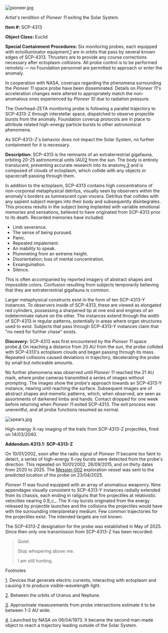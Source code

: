 ![pioneer.jpg](http://scp-wiki.wdfiles.com/local--files/scp-4313/pioneer.jpg)

Artist's rendition of _Pioneer 11_ exiting the Solar System.

**Item #:** SCP-4313

**Object Class:** Euclid

**Special Containment Procedures:** Six monitoring probes, each equipped with ectoilluminator equipment,[1](javascript:;) are in orbits that pass by several known edges of SCP-4313. Thrusters are to provide any course corrections necessary after ectoplasm collisions. All probe control is to be performed remotely — no Foundation personnel are permitted to approach or enter the anomaly.

In cooperation with NASA, coverups regarding the phenomena surrounding the _Pioneer 11_ space probe have been disseminated. Details on _Pioneer 11_'s acceleration changes were altered to appropriately match the non-anomalous ones experienced by _Pioneer 10_ due to radiation pressure.

The Overhead-ZETA monitoring probe is following a parallel trajectory to SCP-4313-Z through interstellar space, dispatched to observe projectile bursts from the anomaly. Foundation coverup protocols are in place to attribute related high-energy particle bursts to other astronomical phenomena.

As SCP-4313-Z's behavior does not impact the Solar System, no further containment for it is necessary.

**Description:** SCP-4313 is the remnants of an extraterrestrial gigafauna, orbiting 20-25 astronomical units (AU)[2](javascript:;) from the sun. The body is entirely translucent, preventing accurate research into its anatomy,[3](javascript:;) and is composed of clouds of ectoplasm, which collide with any objects or spacecraft passing through them.

In addition to the ectoplasm, SCP-4313 contains high concentrations of non-corporeal metaphysical detritus, visually seen by observers within the anomaly's borders as luminescent cyan viscera. Detritus that collides with any sapient subject merges into their body and subsequently disintegrates. This process results in the subject being implanted with variable emotional memories and sensations, believed to have originated from SCP-4313 prior to its death. Recorded memories have included:

*   Limb severance.
*   The sense of being pursued.
*   Panic.
*   Repeated impalement.
*   An inability to speak.
*   Plummeting from an extreme height.
*   Disorientation; loss of mental concentration.
*   Exsanguination.
*   Silence.

This is often accompanied by reported imagery of abstract shapes and impossible colors. Confusion resulting from subjects temporarily believing that they are extraterrestrial gigafauna is common.

Larger metaphysical constructs exist in the form of ten SCP-4313-Y instances. To observers inside of SCP-4313, these are viewed as elongated red cylinders, possessing a sharpened tip at one end and engines of an indeterminate nature on the other. The instances extend through the width of SCP-4313 in regular patterns, potentially in areas where organ structures used to exist. Subjects that pass through SCP-4313-Y instances claim that "no need for further chase" exists.

**Discovery:** SCP-4313 was first encountered by the _Pioneer 11_ space probe.[4](javascript:;) On reaching a distance from 20 AU from the sun, the probe collided with SCP-4313's ectoplasm clouds and began passing through its mass. Repeated collisions caused deviations in trajectory, decelerating the probe by small but noticeable amounts.

No further phenomena was observed until _Pioneer 11_ reached the 21 AU mark, where probe cameras transmitted a series of images without prompting. The images show the probe's approach towards an SCP-4313-Y instance, nearing until reaching the surface. Subsequent images are of abstract shapes and memetic patterns, which, when observed, are seen as assortments of darkened limbs and hands. Contact dropped for one week before returning when _Pioneer 11_ exited SCP-4313. The exit process was uneventful, and all probe functions resumed as normal.

![spears.jpg](http://scp-wiki.wdfiles.com/local--files/scp-4313/spears.jpg)

High-energy X-ray imaging of the trails from SCP-4313-Z projectiles, fired on 14/03/2040.

**Addendum.4313.1:** **SCP-4313-Z**

On 10/01/2002, soon after the radio signal of _Pioneer 11_ became too faint to detect, a series of high-energy X-ray bursts were detected from the probe's direction. This repeated on 10/01/2002, 26/09/2015, and on thirty dates from 2020 to 2025. The [Messier-002](/scp-4774) exploration vessel was sent to the predicted location of the probe on 23/04/2025.

_Pioneer 11_ was found equipped with an array of anomalous weaponry. Nine appendages visually consistent to SCP-4313-Y instances radially extended from its chassis, each ending in railguns that fire projectiles at relativistic velocities nearing 0.9_c_. The X-ray bursts originated from the energy released by projectile launches and the collisions the projectiles would have with the surrounding interplanetary medium. Few common trajectories for the projectiles exist. The intended targets are not known.

The SCP-4313-Z designation for the probe was established in May of 2025. Since then only one transmission from SCP-4313-Z has been recorded:

> Quiet.
> 
> Stop whispering above me.
> 
> I am still hunting.

Footnotes

[1](javascript:;). Devices that generate electric currents, interacting with ectoplasm and causing it to produce visible-wavelength light.

[2](javascript:;). Between the orbits of Uranus and Neptune.

[3](javascript:;). Approximate measurements from probe intersections estimate it to be between 1-2 AU wide.

[4](javascript:;). Launched by NASA on 06/04/1973. It became the second man-made object to reach a trajectory leading outside of the Solar System.